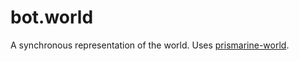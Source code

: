 # bot.world

A synchronous representation of the world. Uses [prismarine-world](https://github.com/PrismarineJS/prismarine-world).
